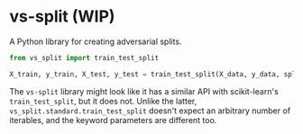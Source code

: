 # vs-split (WIP)

A Python library for creating adversarial splits.


```python
from vs_split import train_test_split

X_train, y_train, X_test, y_test = train_test_split(X_data, y_data, split="wasserstein")
```

The `vs-split` library might look like it has a similar API with scikit-learn's
`train_test_split`, but it does not.  Unlike the latter,
`vs_split.standard.train_test_split` doesn't expect an arbitrary number of
iterables, and the keyword parameters are different too.